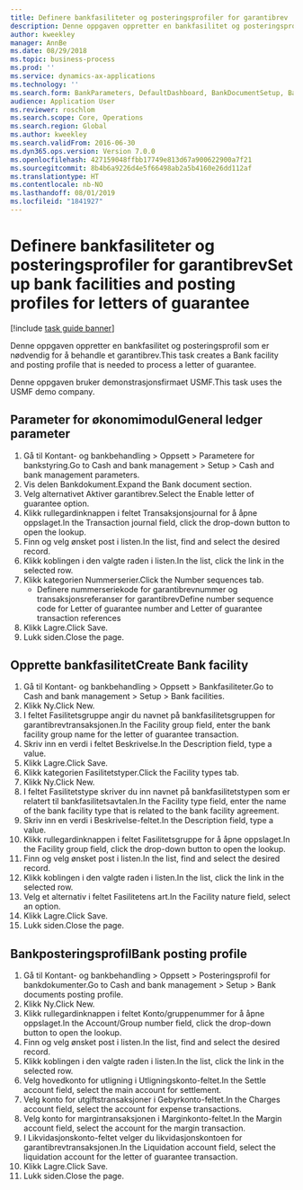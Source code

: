 ```yaml
---
title: Definere bankfasiliteter og posteringsprofiler for garantibrev
description: Denne oppgaven oppretter en bankfasilitet og posteringsprofil som er nødvendig for å behandle et garantibrev.
author: kweekley
manager: AnnBe
ms.date: 08/29/2018
ms.topic: business-process
ms.prod: ''
ms.service: dynamics-ax-applications
ms.technology: ''
ms.search.form: BankParameters, DefaultDashboard, BankDocumentSetup, BankDocumentPosting
audience: Application User
ms.reviewer: roschlom
ms.search.scope: Core, Operations
ms.search.region: Global
ms.author: kweekley
ms.search.validFrom: 2016-06-30
ms.dyn365.ops.version: Version 7.0.0
ms.openlocfilehash: 427159048ffbb17749e813d67a900622900a7f21
ms.sourcegitcommit: 8b4b6a9226d4e5f66498ab2a5b4160e26dd112af
ms.translationtype: HT
ms.contentlocale: nb-NO
ms.lasthandoff: 08/01/2019
ms.locfileid: "1841927"
---
```

# <a name="set-up-bank-facilities-and-posting-profiles-for-letters-of-guarantee"></a><span data-ttu-id="e4c00-103">Definere bankfasiliteter og posteringsprofiler for garantibrev</span><span class="sxs-lookup"><span data-stu-id="e4c00-103">Set up bank facilities and posting profiles for letters of guarantee</span></span>

[!include [task guide banner](../../includes/task-guide-banner.md)]

<span data-ttu-id="e4c00-104">Denne oppgaven oppretter en bankfasilitet og posteringsprofil som er nødvendig for å behandle et garantibrev.</span><span class="sxs-lookup"><span data-stu-id="e4c00-104">This task creates a Bank facility and posting profile that is needed to process a letter of guarantee.</span></span>



<span data-ttu-id="e4c00-105">Denne oppgaven bruker demonstrasjonsfirmaet USMF.</span><span class="sxs-lookup"><span data-stu-id="e4c00-105">This task uses the USMF demo company.</span></span> 




## <a name="general-ledger-parameter"></a><span data-ttu-id="e4c00-106">Parameter for økonomimodul</span><span class="sxs-lookup"><span data-stu-id="e4c00-106">General ledger parameter</span></span>
1. <span data-ttu-id="e4c00-107">Gå til Kontant- og bankbehandling > Oppsett > Parametere for bankstyring.</span><span class="sxs-lookup"><span data-stu-id="e4c00-107">Go to Cash and bank management > Setup > Cash and bank management parameters.</span></span>
2. <span data-ttu-id="e4c00-108">Vis delen Bankdokument.</span><span class="sxs-lookup"><span data-stu-id="e4c00-108">Expand the Bank document section.</span></span>
3. <span data-ttu-id="e4c00-109">Velg alternativet Aktiver garantibrev.</span><span class="sxs-lookup"><span data-stu-id="e4c00-109">Select the Enable letter of guarantee option.</span></span>
4. <span data-ttu-id="e4c00-110">Klikk rullegardinknappen i feltet Transaksjonsjournal for å åpne oppslaget.</span><span class="sxs-lookup"><span data-stu-id="e4c00-110">In the Transaction journal field, click the drop-down button to open the lookup.</span></span>
5. <span data-ttu-id="e4c00-111">Finn og velg ønsket post i listen.</span><span class="sxs-lookup"><span data-stu-id="e4c00-111">In the list, find and select the desired record.</span></span>
6. <span data-ttu-id="e4c00-112">Klikk koblingen i den valgte raden i listen.</span><span class="sxs-lookup"><span data-stu-id="e4c00-112">In the list, click the link in the selected row.</span></span>
7. <span data-ttu-id="e4c00-113">Klikk kategorien Nummerserier.</span><span class="sxs-lookup"><span data-stu-id="e4c00-113">Click the Number sequences tab.</span></span>
    * <span data-ttu-id="e4c00-114">Definere nummerseriekode for garantibrevnummer og transaksjonsreferanser for garantibrev</span><span class="sxs-lookup"><span data-stu-id="e4c00-114">Define number sequence code for Letter of guarantee number and Letter of guarantee transaction references</span></span>  
8. <span data-ttu-id="e4c00-115">Klikk Lagre.</span><span class="sxs-lookup"><span data-stu-id="e4c00-115">Click Save.</span></span>
9. <span data-ttu-id="e4c00-116">Lukk siden.</span><span class="sxs-lookup"><span data-stu-id="e4c00-116">Close the page.</span></span>

## <a name="create-bank-facility"></a><span data-ttu-id="e4c00-117">Opprette bankfasilitet</span><span class="sxs-lookup"><span data-stu-id="e4c00-117">Create Bank facility</span></span>
1. <span data-ttu-id="e4c00-118">Gå til Kontant- og bankbehandling > Oppsett > Bankfasiliteter.</span><span class="sxs-lookup"><span data-stu-id="e4c00-118">Go to Cash and bank management > Setup > Bank facilities.</span></span>
2. <span data-ttu-id="e4c00-119">Klikk Ny.</span><span class="sxs-lookup"><span data-stu-id="e4c00-119">Click New.</span></span>
3. <span data-ttu-id="e4c00-120">I feltet Fasilitetsgruppe angir du navnet på bankfasilitetsgruppen for garantibrevtransaksjonen.</span><span class="sxs-lookup"><span data-stu-id="e4c00-120">In the Facility group field, enter the bank facility group name for the letter of guarantee transaction.</span></span>
4. <span data-ttu-id="e4c00-121">Skriv inn en verdi i feltet Beskrivelse.</span><span class="sxs-lookup"><span data-stu-id="e4c00-121">In the Description field, type a value.</span></span>
5. <span data-ttu-id="e4c00-122">Klikk Lagre.</span><span class="sxs-lookup"><span data-stu-id="e4c00-122">Click Save.</span></span>
6. <span data-ttu-id="e4c00-123">Klikk kategorien Fasilitetstyper.</span><span class="sxs-lookup"><span data-stu-id="e4c00-123">Click the Facility types tab.</span></span>
7. <span data-ttu-id="e4c00-124">Klikk Ny.</span><span class="sxs-lookup"><span data-stu-id="e4c00-124">Click New.</span></span>
8. <span data-ttu-id="e4c00-125">I feltet Fasilitetstype skriver du inn navnet på bankfasilitetstypen som er relatert til bankfasilitetsavtalen.</span><span class="sxs-lookup"><span data-stu-id="e4c00-125">In the Facility type field, enter the name of the bank facility type that is related to the bank facility agreement.</span></span>
9. <span data-ttu-id="e4c00-126">Skriv inn en verdi i Beskrivelse-feltet.</span><span class="sxs-lookup"><span data-stu-id="e4c00-126">In the Description field, type a value.</span></span>
10. <span data-ttu-id="e4c00-127">Klikk rullegardinknappen i feltet Fasilitetsgruppe for å åpne oppslaget.</span><span class="sxs-lookup"><span data-stu-id="e4c00-127">In the Facility group field, click the drop-down button to open the lookup.</span></span>
11. <span data-ttu-id="e4c00-128">Finn og velg ønsket post i listen.</span><span class="sxs-lookup"><span data-stu-id="e4c00-128">In the list, find and select the desired record.</span></span>
12. <span data-ttu-id="e4c00-129">Klikk koblingen i den valgte raden i listen.</span><span class="sxs-lookup"><span data-stu-id="e4c00-129">In the list, click the link in the selected row.</span></span>
13. <span data-ttu-id="e4c00-130">Velg et alternativ i feltet Fasilitetens art.</span><span class="sxs-lookup"><span data-stu-id="e4c00-130">In the Facility nature field, select an option.</span></span>
14. <span data-ttu-id="e4c00-131">Klikk Lagre.</span><span class="sxs-lookup"><span data-stu-id="e4c00-131">Click Save.</span></span>
15. <span data-ttu-id="e4c00-132">Lukk siden.</span><span class="sxs-lookup"><span data-stu-id="e4c00-132">Close the page.</span></span>

## <a name="bank-posting-profile"></a><span data-ttu-id="e4c00-133">Bankposteringsprofil</span><span class="sxs-lookup"><span data-stu-id="e4c00-133">Bank posting profile</span></span>
1. <span data-ttu-id="e4c00-134">Gå til Kontant- og bankbehandling > Oppsett > Posteringsprofil for bankdokumenter.</span><span class="sxs-lookup"><span data-stu-id="e4c00-134">Go to Cash and bank management > Setup > Bank documents posting profile.</span></span>
2. <span data-ttu-id="e4c00-135">Klikk Ny.</span><span class="sxs-lookup"><span data-stu-id="e4c00-135">Click New.</span></span>
3. <span data-ttu-id="e4c00-136">Klikk rullegardinknappen i feltet Konto/gruppenummer for å åpne oppslaget.</span><span class="sxs-lookup"><span data-stu-id="e4c00-136">In the Account/Group number field, click the drop-down button to open the lookup.</span></span>
4. <span data-ttu-id="e4c00-137">Finn og velg ønsket post i listen.</span><span class="sxs-lookup"><span data-stu-id="e4c00-137">In the list, find and select the desired record.</span></span>
5. <span data-ttu-id="e4c00-138">Klikk koblingen i den valgte raden i listen.</span><span class="sxs-lookup"><span data-stu-id="e4c00-138">In the list, click the link in the selected row.</span></span>
6. <span data-ttu-id="e4c00-139">Velg hovedkonto for utligning i Utligningskonto-feltet.</span><span class="sxs-lookup"><span data-stu-id="e4c00-139">In the Settle account field, select the main account for settlement.</span></span>
7. <span data-ttu-id="e4c00-140">Velg konto for utgiftstransaksjoner i Gebyrkonto-feltet.</span><span class="sxs-lookup"><span data-stu-id="e4c00-140">In the Charges account field, select the account for expense transactions.</span></span>
8. <span data-ttu-id="e4c00-141">Velg konto for margintransaksjonen i Marginkonto-feltet.</span><span class="sxs-lookup"><span data-stu-id="e4c00-141">In the Margin account field, select the account for the margin transaction.</span></span>
9. <span data-ttu-id="e4c00-142">I Likvidasjonskonto-feltet velger du likvidasjonskontoen for garantibrevtransaksjonen.</span><span class="sxs-lookup"><span data-stu-id="e4c00-142">In the Liquidation account field, select the liquidation account for the letter of guarantee transaction.</span></span> 
10. <span data-ttu-id="e4c00-143">Klikk Lagre.</span><span class="sxs-lookup"><span data-stu-id="e4c00-143">Click Save.</span></span>
11. <span data-ttu-id="e4c00-144">Lukk siden.</span><span class="sxs-lookup"><span data-stu-id="e4c00-144">Close the page.</span></span>

